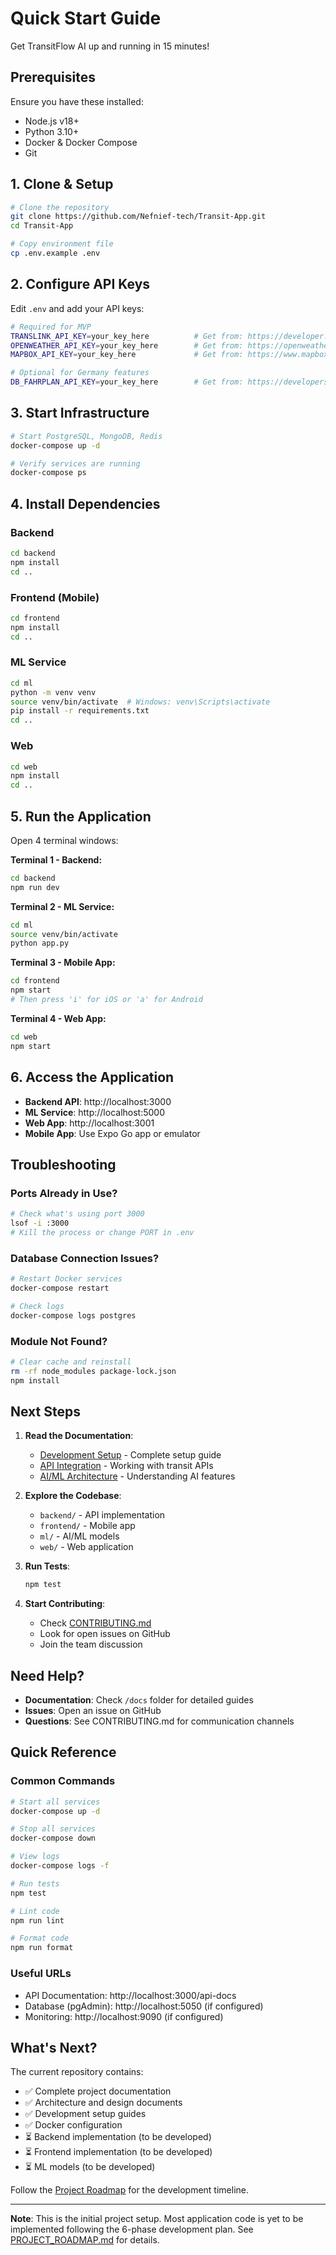 # Quick Start Guide

Get TransitFlow AI up and running in 15 minutes!

## Prerequisites

Ensure you have these installed:
- Node.js v18+
- Python 3.10+
- Docker & Docker Compose
- Git

## 1. Clone & Setup

```bash
# Clone the repository
git clone https://github.com/Nefnief-tech/Transit-App.git
cd Transit-App

# Copy environment file
cp .env.example .env
```

## 2. Configure API Keys

Edit `.env` and add your API keys:

```bash
# Required for MVP
TRANSLINK_API_KEY=your_key_here          # Get from: https://developer.translink.ca/
OPENWEATHER_API_KEY=your_key_here        # Get from: https://openweathermap.org/api
MAPBOX_API_KEY=your_key_here             # Get from: https://www.mapbox.com/

# Optional for Germany features
DB_FAHRPLAN_API_KEY=your_key_here        # Get from: https://developers.deutschebahn.com/
```

## 3. Start Infrastructure

```bash
# Start PostgreSQL, MongoDB, Redis
docker-compose up -d

# Verify services are running
docker-compose ps
```

## 4. Install Dependencies

### Backend
```bash
cd backend
npm install
cd ..
```

### Frontend (Mobile)
```bash
cd frontend
npm install
cd ..
```

### ML Service
```bash
cd ml
python -m venv venv
source venv/bin/activate  # Windows: venv\Scripts\activate
pip install -r requirements.txt
cd ..
```

### Web
```bash
cd web
npm install
cd ..
```

## 5. Run the Application

Open 4 terminal windows:

**Terminal 1 - Backend:**
```bash
cd backend
npm run dev
```

**Terminal 2 - ML Service:**
```bash
cd ml
source venv/bin/activate
python app.py
```

**Terminal 3 - Mobile App:**
```bash
cd frontend
npm start
# Then press 'i' for iOS or 'a' for Android
```

**Terminal 4 - Web App:**
```bash
cd web
npm start
```

## 6. Access the Application

- **Backend API**: http://localhost:3000
- **ML Service**: http://localhost:5000
- **Web App**: http://localhost:3001
- **Mobile App**: Use Expo Go app or emulator

## Troubleshooting

### Ports Already in Use?
```bash
# Check what's using port 3000
lsof -i :3000
# Kill the process or change PORT in .env
```

### Database Connection Issues?
```bash
# Restart Docker services
docker-compose restart

# Check logs
docker-compose logs postgres
```

### Module Not Found?
```bash
# Clear cache and reinstall
rm -rf node_modules package-lock.json
npm install
```

## Next Steps

1. **Read the Documentation**:
   - [Development Setup](docs/DEVELOPMENT_SETUP.md) - Complete setup guide
   - [API Integration](docs/API_INTEGRATION.md) - Working with transit APIs
   - [AI/ML Architecture](docs/AI_ML_ARCHITECTURE.md) - Understanding AI features

2. **Explore the Codebase**:
   - `backend/` - API implementation
   - `frontend/` - Mobile app
   - `ml/` - AI/ML models
   - `web/` - Web application

3. **Run Tests**:
   ```bash
   npm test
   ```

4. **Start Contributing**:
   - Check [CONTRIBUTING.md](CONTRIBUTING.md)
   - Look for open issues on GitHub
   - Join the team discussion

## Need Help?

- **Documentation**: Check `/docs` folder for detailed guides
- **Issues**: Open an issue on GitHub
- **Questions**: See CONTRIBUTING.md for communication channels

## Quick Reference

### Common Commands

```bash
# Start all services
docker-compose up -d

# Stop all services
docker-compose down

# View logs
docker-compose logs -f

# Run tests
npm test

# Lint code
npm run lint

# Format code
npm run format
```

### Useful URLs

- API Documentation: http://localhost:3000/api-docs
- Database (pgAdmin): http://localhost:5050 (if configured)
- Monitoring: http://localhost:9090 (if configured)

## What's Next?

The current repository contains:
- ✅ Complete project documentation
- ✅ Architecture and design documents
- ✅ Development setup guides
- ✅ Docker configuration
- ⏳ Backend implementation (to be developed)
- ⏳ Frontend implementation (to be developed)
- ⏳ ML models (to be developed)

Follow the [Project Roadmap](docs/PROJECT_ROADMAP.md) for the development timeline.

---

**Note**: This is the initial project setup. Most application code is yet to be implemented following the 6-phase development plan. See [PROJECT_ROADMAP.md](docs/PROJECT_ROADMAP.md) for details.
